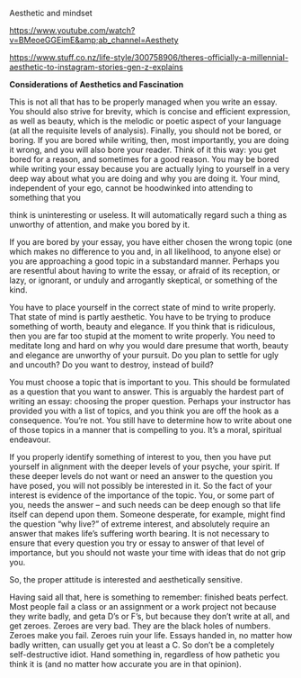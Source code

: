 Aesthetic and mindset

https://www.youtube.com/watch?v=BMeoeGGEimE&amp;ab_channel=Aesthety

https://www.stuff.co.nz/life-style/300758906/theres-officially-a-millennial-aesthetic-to-instagram-stories-gen-z-explains

**Considerations of Aesthetics and Fascination**

This is not all that has to be properly managed when you write an essay. You should also strive for brevity, which is concise and efficient expression, as well as beauty, which is the melodic or poetic aspect of your language (at all the requisite levels of analysis). Finally, you should not be bored, or boring. If you are bored while writing, then, most importantly, you are doing it wrong, and you will also bore your reader. Think of it this way: you get bored for a reason, and sometimes for a good reason. You may be bored while writing your essay because you are actually lying to yourself in a very deep way about what you are doing and why you are doing it. Your mind, independent of your ego, cannot be hoodwinked into attending to something that you

think is uninteresting or useless. It will automatically regard such a thing as unworthy of attention, and make you bored by it.

If you are bored by your essay, you have either chosen the wrong topic (one which makes no difference to you and, in all likelihood, to anyone else) or you are approaching a good topic in a substandard manner. Perhaps you are resentful about having to write the essay, or afraid of its reception, or lazy, or ignorant, or unduly and arrogantly skeptical, or something of the kind.

You have to place yourself in the correct state of mind to write properly. That state of mind is partly aesthetic. You have to be trying to produce something of worth, beauty and elegance. If you think that is ridiculous, then you are far too stupid at the moment to write properly. You need to meditate long and hard on why you would dare presume that worth, beauty and elegance are unworthy of your pursuit. Do you plan to settle for ugly and uncouth? Do you want to destroy, instead of build?

You must choose a topic that is important to you. This should be formulated as a question that you want to answer. This is arguably the hardest part of writing an essay: choosing the proper question. Perhaps your instructor has provided you with a list of topics, and you think you are off the hook as a consequence. You’re not. You still have to determine how to write about one of those topics in a manner that is compelling to you. It’s a moral, spiritual endeavour.

If you properly identify something of interest to you, then you have put yourself in alignment with the deeper levels of your psyche, your spirit. If these deeper levels do not want or need an answer to the question you have posed, you will not possibly be interested in it. So the fact of your interest is evidence of the importance of the topic. You, or some part of you, needs the answer – and such needs can be deep enough so that life itself can depend upon them. Someone desperate, for example, might find the question “why live?” of extreme interest, and absolutely require an answer that makes life’s suffering worth bearing. It is not necessary to ensure that every question you try or essay to answer of that level of importance, but you should not waste your time with ideas that do not grip you.

So, the proper attitude is interested and aesthetically sensitive.

Having said all that, here is something to remember: finished beats perfect. Most people fail a class or an assignment or a work project not because they write badly, and geta D’s or F’s, but because they don’t write at all, and get zeroes. Zeroes are very bad. They are the black holes of numbers. Zeroes make you fail. Zeroes ruin your life. Essays handed in, no matter how badly written, can usually get you at least a C. So don’t be a completely self-destructive idiot. Hand something in, regardless of how pathetic you think it is (and no matter how accurate you are in that opinion).